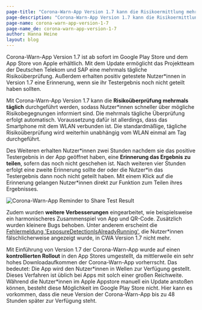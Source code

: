 ```yaml
---
page-title: "Corona-Warn-App Version 1.7 kann die Risikoermittlung mehrmals täglich durchführen"
page-description: "Corona-Warn-App Version 1.7 kann die Risikoermittlung mehrmals täglich durchführen"
page-name: corona-warn-app-version-1-7
page-name_de: corona-warn-app-version-1-7
author: Hanna Heine
layout: blog
---
```


Corona-Warn-App Version 1.7 ist ab sofort im Google Play Store und dem App Store von Apple erhältlich. Mit dem Update ermöglicht das Projektteam der Deutschen Telekom und SAP eine mehrmals tägliche Risikoüberprüfung. Außerdem erhalten positiv getestete Nutzer\*innen in Version 1.7 eine Erinnerung, wenn sie ihr Testergebnis noch nicht geteilt haben sollten. 


 
 
<!-- overview -->

Mit Corona-Warn-App Version 1.7 kann die **Risikoüberprüfung mehrmals täglich** durchgeführt werden, sodass Nutzer*innen schneller über mögliche Risikobegegnungen informiert sind. Die mehrmals tägliche Überprüfung erfolgt automatisch. Voraussetzung dafür ist allerdings, dass das Smartphone mit dem WLAN verbunden ist. Die standardmäßige, tägliche Risikoüberprüfung wird weiterhin unabhängig vom WLAN einmal am Tag durchgeführt.  

Des Weiteren erhalten Nutzer\*innen zwei Stunden nachdem sie das positive Testergebnis in der App geöffnet haben, eine **Erinnerung das Ergebnis zu teilen**, sofern das noch nicht geschehen ist. Nach weiteren vier Stunden erfolgt eine zweite Erinnerung sollte der oder die Nutzer\*in das Testergebnis dann noch nicht geteilt haben. Mit einem Klick auf die Erinnerung gelangen Nutzer\*innen direkt zur Funktion zum Teilen ihres Ergebnisses.  
 
<img src="./reminder-test-result-1-7.jpg" title="Corona-Warn-App Reminder to Share Test Result" style="valign: center">
 
Zudem wurden **weitere Verbesserungen** eingearbeitet, wie beispielsweise ein harmonischeres Zusammenspiel von App und QR-Code. Zusätzlich wurden kleinere Bugs behoben. Unter anderem erscheint die [Fehlermeldung 'ExposureDetectionIsAlreadyRunning'](/de/faq/#ExposureDetectionIsAlreadyRunning), die Nutzer\*innen fälschlicherweise angezeigt wurde, in CWA Version 1.7 nicht mehr.  

Mit Einführung von Version 1.7 der Corona-Warn-App wurde auf einen **kontrollierten Rollout** in den App Stores umgestellt, da mittlerweile ein sehr hohes Downloadaufkommen der Corona-Warn-App vorherrscht. Das bedeutet: Die App wird den Nutzer\*innen in Wellen zur Verfügung gestellt. Dieses Verfahren ist üblich bei Apps mit solch einer großen Reichweite.
Während die Nutzer\*innen im Apple Appstore manuell ein Update anstoßen können, besteht diese Möglichkeit im Google Play Store nicht. Hier kann es vorkommen, dass die neue Version der Corona-Warn-App bis zu 48 Stunden später zur Verfügung steht.
